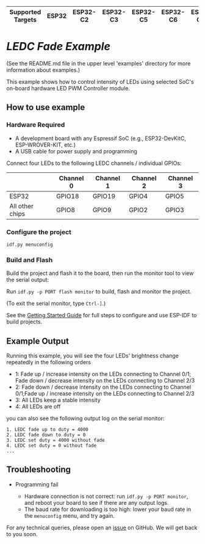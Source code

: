 | Supported Targets | ESP32 | ESP32-C2 | ESP32-C3 | ESP32-C5 | ESP32-C6 | ESP32-C61 | ESP32-H2 | ESP32-H21 | ESP32-H4 | ESP32-P4 | ESP32-S2 | ESP32-S3 |
| ----------------- | ----- | -------- | -------- | -------- | -------- | --------- | -------- | --------- | -------- | -------- | -------- | -------- |

# _LEDC Fade Example_

(See the README.md file in the upper level 'examples' directory for more information about examples.)

This example shows how to control intensity of LEDs using selected SoC's on-board hardware LED PWM Controller module.

## How to use example

### Hardware Required

* A development board with any Espressif SoC (e.g., ESP32-DevKitC, ESP-WROVER-KIT, etc.)
* A USB cable for power supply and programming

Connect four LEDs to the following LEDC channels / individual GPIOs:

|                 | Channel 0 | Channel 1 | Channel 2 | Channel 3 |
| --------------- | --------- | --------- | --------- | --------- |
|     ESP32       | GPIO18    | GPIO19    | GPIO4     | GPIO5     |
| All other chips | GPIO8     | GPIO9     | GPIO2     | GPIO3     |

### Configure the project

```
idf.py menuconfig
```

### Build and Flash

Build the project and flash it to the board, then run the monitor tool to view the serial output:

Run `idf.py -p PORT flash monitor` to build, flash and monitor the project.

(To exit the serial monitor, type ``Ctrl-]``.)

See the [Getting Started Guide](https://docs.espressif.com/projects/esp-idf/en/latest/get-started/index.html) for full steps to configure and use ESP-IDF to build projects.

## Example Output

Running this example, you will see the four LEDs' brightness change repeatedly in the following orders

* 1: Fade up / increase intensity on the LEDs connecting to Channel 0/1; Fade down / decrease intensity on the LEDs connecting to Channel 2/3
* 2: Fade down / decrease intensity on the LEDs connecting to Channel 0/1;Fade up / increase intensity on the LEDs connecting to Channel 2/3
* 3: All LEDs keep a stable intensity
* 4: All LEDs are off

you can also see the following output log on the serial monitor:

```
1. LEDC fade up to duty = 4000
2. LEDC fade down to duty = 0
3. LEDC set duty = 4000 without fade
4. LEDC set duty = 0 without fade
...
```

## Troubleshooting

* Programming fail

    * Hardware connection is not correct: run `idf.py -p PORT monitor`, and reboot your board to see if there are any output logs.
    * The baud rate for downloading is too high: lower your baud rate in the `menuconfig` menu, and try again.

For any technical queries, please open an [issue](https://github.com/espressif/esp-idf/issues) on GitHub. We will get back to you soon.
